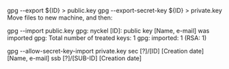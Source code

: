 gpg --export ${ID} > public.key
gpg --export-secret-key ${ID} > private.key
Move files to new machine, and then:

gpg --import public.key
gpg: nyckel [ID]: public key [Name, e-mail] was imported
gpg: Total number of treated keys: 1
gpg:                 imported: 1  (RSA: 1)

gpg --allow-secret-key-import private.key
sec  [?]/[ID] [Creation date] [Name, e-mail]
ssb  [?]/[SUB-ID] [Creation date]
